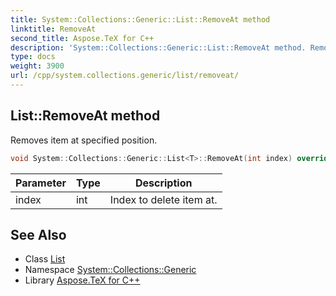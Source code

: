 ```yaml
---
title: System::Collections::Generic::List::RemoveAt method
linktitle: RemoveAt
second_title: Aspose.TeX for C++
description: 'System::Collections::Generic::List::RemoveAt method. Removes item at specified position in C++.'
type: docs
weight: 3900
url: /cpp/system.collections.generic/list/removeat/
---
```

## List::RemoveAt method


Removes item at specified position.

```cpp
void System::Collections::Generic::List<T>::RemoveAt(int index) override
```


| Parameter | Type | Description |
| --- | --- | --- |
| index | int | Index to delete item at. |

## See Also

* Class [List](../)
* Namespace [System::Collections::Generic](../../)
* Library [Aspose.TeX for C++](../../../)
